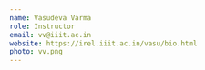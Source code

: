 ```yaml
---
name: Vasudeva Varma
role: Instructor
email: vv@iiit.ac.in
website: https://irel.iiit.ac.in/vasu/bio.html
photo: vv.png
---
```

